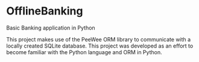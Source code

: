 # OfflineBanking
Basic Banking application in Python

This project makes use of the PeeWee ORM library to communicate with a locally created SQLite database.
This project was developed as an effort to become familiar with the Python language and ORM in Python.
